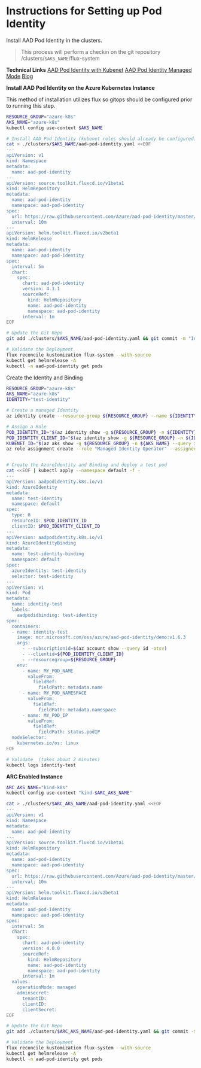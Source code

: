 # Instructions for Setting up Pod Identity

Install AAD Pod Identity in the clusters.
> This process will perform a checkin on the git repository /clusters/`$AKS_NAME`/flux-system

**Technical Links**
[AAD Pod Identity with Kubenet](https://azure.github.io/aad-pod-identity/docs/configure/aad_pod_identity_on_kubenet/)
[AAD Pod Identity Managed Mode](https://azure.github.io/aad-pod-identity/docs/configure/pod_identity_in_managed_mode/)
[Blog](https://opensourcelibs.com/lib/aad-pod-identity)


**Install AAD Pod Identity on the Azure Kubernetes Instance**

This method of installation utilizes flux so gitops should be configured prior to running this step.

```bash
RESOURCE_GROUP="azure-k8s"
AKS_NAME="azure-k8s"
kubectl config use-context $AKS_NAME

# Install AAD Pod Identity (kubenet roles should already be configured)
cat > ./clusters/$AKS_NAME/aad-pod-identity.yaml <<EOF
---
apiVersion: v1
kind: Namespace
metadata:
  name: aad-pod-identity
---
apiVersion: source.toolkit.fluxcd.io/v1beta1
kind: HelmRepository
metadata:
  name: aad-pod-identity
  namespace: aad-pod-identity
spec:
  url: https://raw.githubusercontent.com/Azure/aad-pod-identity/master/charts
  interval: 10m
---
apiVersion: helm.toolkit.fluxcd.io/v2beta1
kind: HelmRelease
metadata:
  name: aad-pod-identity
  namespace: aad-pod-identity
spec:
  interval: 5m
  chart:
    spec:
      chart: aad-pod-identity
      version: 4.1.1
      sourceRef:
        kind: HelmRepository
        name: aad-pod-identity
        namespace: aad-pod-identity
      interval: 1m
EOF

# Update the Git Repo
git add ./clusters/$AKS_NAME/aad-pod-identity.yaml && git commit -m "Installing AAD Pod Identity" && git push

# Validate the Deployment
flux reconcile kustomization flux-system --with-source
kubectl get helmrelease -A
kubectl -n aad-pod-identity get pods
```

Create the Identity and Binding

```bash
RESOURCE_GROUP="azure-k8s"
AKS_NAME="azure-k8s"
IDENTITY="test-identity"

# Create a managed Identity
az identity create --resource-group ${RESOURCE_GROUP} --name ${IDENTITY}

# Assign a Role
POD_IDENTITY_ID="$(az identity show -g ${RESOURCE_GROUP} -n ${IDENTITY} --query id -otsv)"
POD_IDENTITY_CLIENT_ID="$(az identity show -g ${RESOURCE_GROUP} -n ${IDENTITY} --query clientId -otsv)"
KUBENET_ID="$(az aks show -g ${RESOURCE_GROUP} -n ${AKS_NAME} --query identityProfile.kubeletidentity.clientId -otsv)"
az role assignment create --role "Managed Identity Operator" --assignee "$KUBENET_ID" --scope $POD_IDENTITY_ID


# Create the AzureIdentity and Binding and deploy a test pod
cat <<EOF | kubectl apply --namespace default -f -
---
apiVersion: aadpodidentity.k8s.io/v1
kind: AzureIdentity
metadata:
  name: test-identity
  namespace: default
spec:
  type: 0
  resourceID: $POD_IDENTITY_ID
  clientID: $POD_IDENTITY_CLIENT_ID
---
apiVersion: aadpodidentity.k8s.io/v1
kind: AzureIdentityBinding
metadata:
  name: test-identity-binding
  namespace: default
spec:
  azureIdentity: test-identity
  selector: test-identity
---
apiVersion: v1
kind: Pod
metadata:
  name: identity-test
  labels:
    aadpodidbinding: test-identity
spec:
  containers:
  - name: identity-test
    image: mcr.microsoft.com/oss/azure/aad-pod-identity/demo:v1.6.3
    args:
      - --subscriptionid=$(az account show --query id -otsv)
      - --clientid=${POD_IDENTITY_CLIENT_ID}
      - --resourcegroup=${RESOURCE_GROUP}
    env:
      - name: MY_POD_NAME
        valueFrom:
          fieldRef:
            fieldPath: metadata.name
      - name: MY_POD_NAMESPACE
        valueFrom:
          fieldRef:
            fieldPath: metadata.namespace
      - name: MY_POD_IP
        valueFrom:
          fieldRef:
            fieldPath: status.podIP
  nodeSelector:
    kubernetes.io/os: linux
EOF

# Validate  (takes about 2 minutes)
kubectl logs identity-test
```


**ARC Enabled Instance**

```bash
ARC_AKS_NAME="kind-k8s"
kubectl config use-context "kind-$ARC_AKS_NAME"

cat > ./clusters/$ARC_AKS_NAME/aad-pod-identity.yaml <<EOF
---
apiVersion: v1
kind: Namespace
metadata:
  name: aad-pod-identity
---
apiVersion: source.toolkit.fluxcd.io/v1beta1
kind: HelmRepository
metadata:
  name: aad-pod-identity
  namespace: aad-pod-identity
spec:
  url: https://raw.githubusercontent.com/Azure/aad-pod-identity/master/charts
  interval: 10m
---
apiVersion: helm.toolkit.fluxcd.io/v2beta1
kind: HelmRelease
metadata:
  name: aad-pod-identity
  namespace: aad-pod-identity
spec:
  interval: 5m
  chart:
    spec:
      chart: aad-pod-identity
      version: 4.0.0
      sourceRef:
        kind: HelmRepository
        name: aad-pod-identity
        namespace: aad-pod-identity
      interval: 1m
  values:
    operationMode: managed
    adminsecret:
      tenantID:
      clientID:
      clientSecret:
EOF

# Update the Git Repo
git add ./clusters/$ARC_AKS_NAME/aad-pod-identity.yaml && git commit -m "Installing AAD Pod Identity" && git push

# Validate the Deployment
flux reconcile kustomization flux-system --with-source
kubectl get helmrelease -A
kubectl -n aad-pod-identity get pods
```
